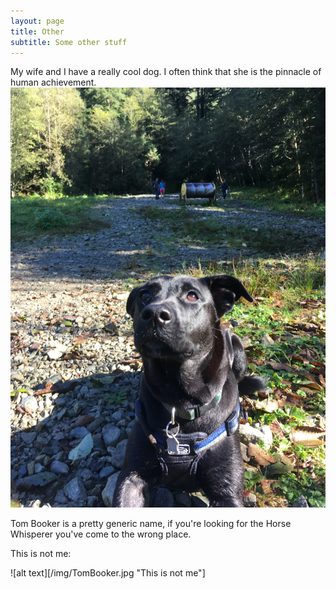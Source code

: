 ```yaml
---
layout: page
title: Other
subtitle: Some other stuff
---
```




My wife and I have a really cool dog. I often think that she is the pinnacle of human achievement.
![](/img/other/OBANCOOLPUP.JPG)


Tom Booker is a pretty generic name, if you're looking for the Horse Whisperer you've come to the wrong place.

This is not me:

![alt text][/img/TomBooker.jpg "This is not me"]
